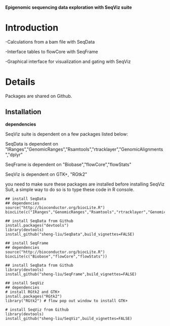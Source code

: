 **Epigenomic sequencing data exploration with SeqViz suite**

# Introduction #

-Calculations from a bam file with SeqData

-Interface tables to flowCore with SeqFrame

-Graphical interface for visualization and gating with SeqViz


# Details #

Packages are shared on Github.

## Installation ##

**dependencies**

SeqViz suite is dependent on a few packages listed below:

SeqData is dependent on
"IRanges","GenomicRanges","Rsamtools","rtracklayer","GenomicAlignments","dplyr"

SeqFrame is dependent on
"Biobase","flowCore","flowStats"

SeqViz is dependent on
GTK+, "RGtk2"

you need to make sure these packages are installed before installing SeqViz Suit, a simple way to do so is to type these code in R console.

```
## install SeqData
## dependencies
source("http://bioconductor.org/biocLite.R")
biocLite(c("IRanges","GenomicRanges","Rsamtools","rtracklayer","GenomicAlignments","dplyr"))

## install SeqData from Github
install.packages("devtools")
library(devtools)
install_github("sheng-liu/SeqData",build_vignettes=FALSE)
```

```
## install SeqFrame
## dependencies
source("http://bioconductor.org/biocLite.R")
biocLite(c("Biobase","flowCore","flowStats"))

## install SeqData from Github
library(devtools)
install_github("sheng-liu/SeqFrame",build_vignettes=FALSE)
```


```
## install SeqViz
## dependencies
# install RGtk2 and GTK+
install.packages("RGtk2")
library("RGtk2") # flow pop out window to install GTK+

# install SeqViz from Github
library(devtools)
install_github("sheng-liu/SeqViz",build_vignettes=FALSE)
```